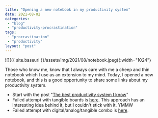 ```yaml
---
title: "Opening a new notebook in my productivity system"
date: 2021-08-02
categories: 
 - "blog"
 - "productivity-procrastination"
tags: 
 - "procrastination"
 - "productivity"
layout: "post"
---
```


![]({{ site.baseurl }}/assets/img/2021/08/notebook.jpeg){:width="1024"}

Those who know me, know that I always care with me a cheep and thin notebook which I use as an extension to my mind. Today, I opened a new notebook, and this is a good opportunity to share some links about my productivity system.

* Start with the post "[The best productivity system I know](https://gorelik.net/2018/02/20/the-best-productivity-system-i-know/)"  
* Failed attempt with tangible boards is [here](https://gorelik.net/2019/11/11/a-tangible-productivity-tool-and-a-book-review/). This approach has an interesting idea behind it, but I couldn't stick with it. YMMW  
* Failed attempt with digital/analog/tangible combo is [here](https://gorelik.net/2020/07/12/hybrid-digital-analog-tangible-week-planning/).

